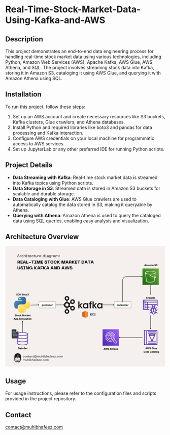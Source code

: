 # Real-Time-Stock-Market-Data-Using-Kafka-and-AWS
## Description
This project demonstrates an end-to-end data engineering process for handling real-time stock market data using various technologies, including Python, Amazon Web Services (AWS), Apache Kafka, AWS Glue, AWS Athena, and SQL. The project involves streaming stock data into Kafka, storing it in Amazon S3, cataloging it using AWS Glue, and querying it with Amazon Athena using SQL.
## Installation
To run this project, follow these steps:

1. Set up an AWS account and create necessary resources like S3 buckets, Kafka clusters, Glue crawlers, and Athena databases.
2. Install Python and required libraries like boto3 and pandas for data processing and Kafka interaction.
3. Configure AWS credentials on your local machine for programmatic access to AWS services.
4. Set up JupyterLab or any other preferred IDE for running Python scripts.

## Project Details
- **Data Streaming with Kafka**:  Real-time stock market data is streamed into Kafka topics using Python scripts.
- **Data Storage in S3**: Streamed data is stored in Amazon S3 buckets for scalable and durable storage.
- **Data Cataloging with Glue**: AWS Glue crawlers are used to automatically catalog the data stored in S3, making it queryable by Athena.
- **Querying with Athena**: Amazon Athena is used to query the cataloged data using SQL queries, enabling easy analysis and visualization.

## Architecture Overview
![Real Time Stock Market Data Using Kafka and AWS](https://github.com/muhib20/Real-Time-Stock-Market-Data-Using-Kafka-and-AWS/blob/main/Real%20Time%20Stock%20Market%20Data%20Using%20Kafka%20and%20AWS.png)

## Usage
For usage instructions, please refer to the configuration files and scripts provided in the project repository.

## Contact
contact@muhibhafeez.com
